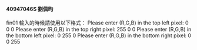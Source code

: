 #### 40947046S 劉佩昀

fin01
輸入的時候請使用以下格式：
Please enter (R,G,B) in the top left pixel: 0 0 0
Please enter (R,G,B) in the top right pixel: 255 0 0
Please enter (R,G,B) in the bottom left pixel: 0 255 0
Please enter (R,G,B) in the bottom right pixel: 0 0 255